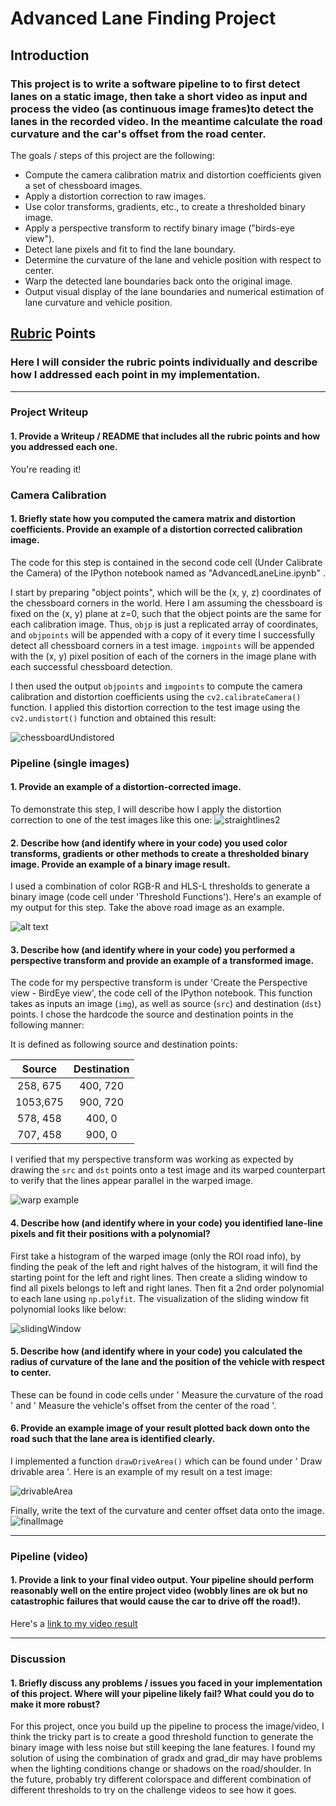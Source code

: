 # **Advanced Lane Finding Project**

## Introduction

### This project is to write a software pipeline to to first detect lanes on a static image, then take a short video as input and process the video (as continuous image frames)to detect the lanes in the recorded video. In the meantime calculate the road curvature and the car's offset from the road center.

The goals / steps of this project are the following:

* Compute the camera calibration matrix and distortion coefficients given a set of chessboard images.
* Apply a distortion correction to raw images.
* Use color transforms, gradients, etc., to create a thresholded binary image.
* Apply a perspective transform to rectify binary image ("birds-eye view").
* Detect lane pixels and fit to find the lane boundary.
* Determine the curvature of the lane and vehicle position with respect to center.
* Warp the detected lane boundaries back onto the original image.
* Output visual display of the lane boundaries and numerical estimation of lane curvature and vehicle position.

[//]: # (Image References)

[image1]: ./writeup_images/chessboardUndistored.png "Undistorted"
[image2]: ./writeup_images/straightlines2.jpg "original image"
[image3]: ./writeup_images/binary.png "Binary Example"
[image4]: ./writeup_images/birdView.png "Warp Example"
[image5]: ./writeup_images/slidingWindow.png "Fit Visual"
[image6]: ./writeup_images/output.png "Output"
[image7]: ./writeup_images/finalImage.png "finalImage"
[video1]: ./project_video.mp4 "Video"

## [Rubric](https://review.udacity.com/#!/rubrics/571/view) Points

### Here I will consider the rubric points individually and describe how I addressed each point in my implementation.  

---

### Project Writeup

#### 1. Provide a Writeup / README that includes all the rubric points and how you addressed each one.  

You're reading it!

### Camera Calibration

#### 1. Briefly state how you computed the camera matrix and distortion coefficients. Provide an example of a distortion corrected calibration image.

The code for this step is contained in the second code cell (Under Calibrate the Camera) of the IPython notebook named as "AdvancedLaneLine.ipynb" .  

I start by preparing "object points", which will be the (x, y, z) coordinates of the chessboard corners in the world. Here I am assuming the chessboard is fixed on the (x, y) plane at z=0, such that the object points are the same for each calibration image.  Thus, `objp` is just a replicated array of coordinates, and `objpoints` will be appended with a copy of it every time I successfully detect all chessboard corners in a test image.  `imgpoints` will be appended with the (x, y) pixel position of each of the corners in the image plane with each successful chessboard detection.  

I then used the output `objpoints` and `imgpoints` to compute the camera calibration and distortion coefficients using the `cv2.calibrateCamera()` function.  I applied this distortion correction to the test image using the `cv2.undistort()` function and obtained this result:

![chessboardUndistored][image1]

### Pipeline (single images)

#### 1. Provide an example of a distortion-corrected image.

To demonstrate this step, I will describe how I apply the distortion correction to one of the test images like this one:
![straightlines2][image2]

#### 2. Describe how (and identify where in your code) you used color transforms, gradients or other methods to create a thresholded binary image.  Provide an example of a binary image result.

I used a combination of color RGB-R and HLS-L thresholds to generate a binary image (code cell under 'Threshold Functions').  Here's an example of my output for this step.  Take the above road image as an example.

![alt text][image3]

#### 3. Describe how (and identify where in your code) you performed a perspective transform and provide an example of a transformed image.

The code for my perspective transform is under 'Create the Perspective view - BirdEye view', the code cell of the IPython notebook.  This function takes as inputs an image (`img`), as well as source (`src`) and destination (`dst`) points.  I chose the hardcode the source and destination points in the following manner:

It is defined as following source and destination points:

| Source        | Destination   |
|:-------------:|:-------------:|
| 258, 675      | 400, 720        |
| 1053,675      | 900, 720      |
| 578, 458     | 400, 0     |
| 707, 458      | 900, 0        |

I verified that my perspective transform was working as expected by drawing the `src` and `dst` points onto a test image and its warped counterpart to verify that the lines appear parallel in the warped image.

![warp example][image4]

#### 4. Describe how (and identify where in your code) you identified lane-line pixels and fit their positions with a polynomial?

First take a histogram of the warped image (only the ROI road info), by finding the peak of the left and right halves of the histogram, it will find the starting point for the left and right lines. Then create a sliding window to find all pixels belongs to left and right lanes. Then fit a 2nd order polynomial to each lane using `np.polyfit`. The visualization of the sliding window fit polynomial looks like below:

![slidingWindow][image5]

#### 5. Describe how (and identify where in your code) you calculated the radius of curvature of the lane and the position of the vehicle with respect to center.

These can be found in code cells under ' Measure the curvature of the road ' and ' Measure the vehicle's offset from the center of the road '.

#### 6. Provide an example image of your result plotted back down onto the road such that the lane area is identified clearly.

I implemented a function `drawDriveArea()` which can be found under ' Draw drivable area '.  Here is an example of my result on a test image:

![drivableArea][image6]

Finally, write the text of the curvature and center offset data onto the image.
![finalImage][image7]

---

### Pipeline (video)

#### 1. Provide a link to your final video output.  Your pipeline should perform reasonably well on the entire project video (wobbly lines are ok but no catastrophic failures that would cause the car to drive off the road!).

Here's a [link to my video result](./project_video.mp4)

---

### Discussion

#### 1. Briefly discuss any problems / issues you faced in your implementation of this project.  Where will your pipeline likely fail?  What could you do to make it more robust?

For this project, once you build up the pipeline to process the image/video, I think the tricky part is to create a good threshold function to generate the binary image with less noise but still keeping the lane features. I found my solution of using the combination of gradx and grad_dir may have problems when the lighting conditions change or shadows on the road/shoulder. In the future, probably try different colorspace and different combination of different thresholds to try on the challenge videos to see how it goes.
